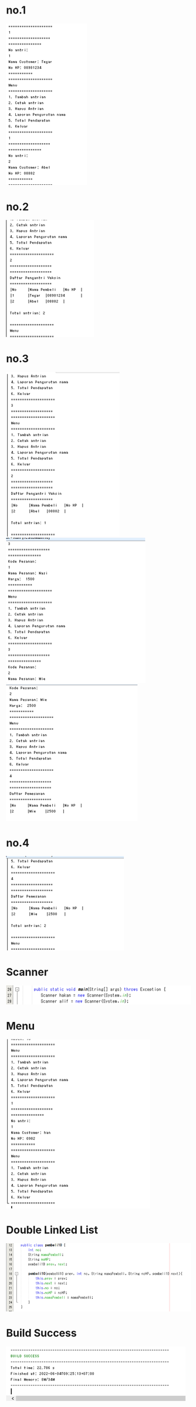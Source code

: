 # no.1

<img src = "no1.png">

# no.2

<img src = "no2.png">

# no.3

<img src = "no3.png">
<img src = "no3-1 (1).png">
<img src = "no3-1 (2).png">

# no.4

<img src = "no4.png">


# Scanner

<img src = "Scanner.png">

# Menu

<img src = "Menu.png">

# Double Linked List

<img src = "DoubleLinkedList.png">

# Build Success

<img src = "BuildSuccess.png">




